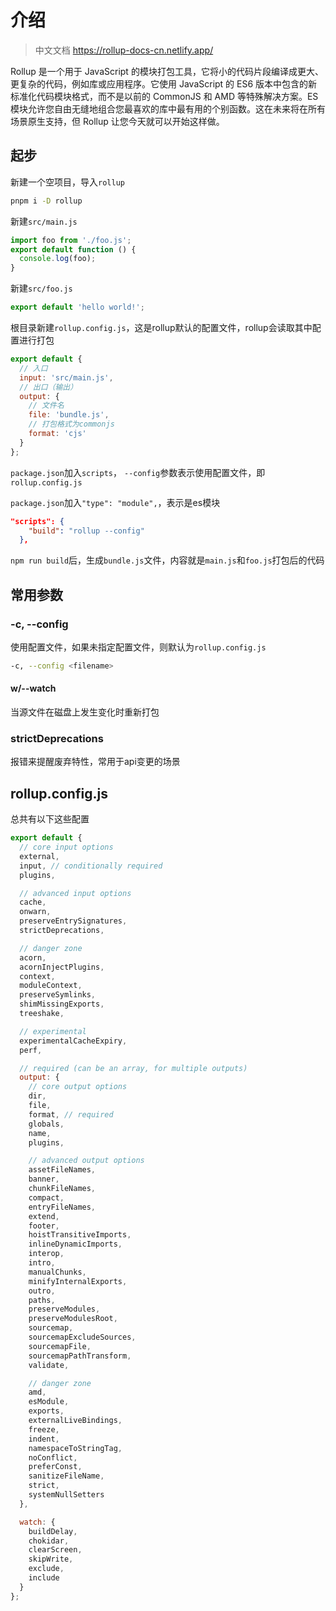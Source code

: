 # 介绍 

> 中文文档 https://rollup-docs-cn.netlify.app/

Rollup 是一个用于 JavaScript 的模块打包工具，它将小的代码片段编译成更大、更复杂的代码，例如库或应用程序。它使用 JavaScript 的 ES6 版本中包含的新标准化代码模块格式，而不是以前的 CommonJS 和 AMD 等特殊解决方案。ES 模块允许您自由无缝地组合您最喜欢的库中最有用的个别函数。这在未来将在所有场景原生支持，但 Rollup 让您今天就可以开始这样做。

## 起步

新建一个空项目，导入`rollup`

```sh
pnpm i -D rollup
```

新建`src/main.js`

```js
import foo from './foo.js';
export default function () {
  console.log(foo);
}
```

新建`src/foo.js`

```js
export default 'hello world!';
```

根目录新建`rollup.config.js`，这是rollup默认的配置文件，rollup会读取其中配置进行打包

```js
export default {
  // 入口
  input: 'src/main.js',
  // 出口（输出）
  output: {
    // 文件名
    file: 'bundle.js',
    // 打包格式为commonjs
    format: 'cjs'
  }
};
```

`package.json`加入`scripts`， `--config`参数表示使用配置文件，即`rollup.config.js`

`package.json`加入`"type": "module",`，表示是es模块

```json
"scripts": {
    "build": "rollup --config"
  },
```

`npm run build`后，生成`bundle.js`文件，内容就是`main.js`和`foo.js`打包后的代码

## 常用参数

### -c, --config

使用配置文件，如果未指定配置文件，则默认为`rollup.config.js`

```sh
-c, --config <filename> 
```

#### w/--watch

当源文件在磁盘上发生变化时重新打包

### strictDeprecations

报错来提醒废弃特性，常用于api变更的场景

## rollup.config.js

总共有以下这些配置

```js
export default {
  // core input options
  external,
  input, // conditionally required
  plugins,

  // advanced input options
  cache,
  onwarn,
  preserveEntrySignatures,
  strictDeprecations,

  // danger zone
  acorn,
  acornInjectPlugins,
  context,
  moduleContext,
  preserveSymlinks,
  shimMissingExports,
  treeshake,

  // experimental
  experimentalCacheExpiry,
  perf,

  // required (can be an array, for multiple outputs)
  output: {
    // core output options
    dir,
    file,
    format, // required
    globals,
    name,
    plugins,

    // advanced output options
    assetFileNames,
    banner,
    chunkFileNames,
    compact,
    entryFileNames,
    extend,
    footer,
    hoistTransitiveImports,
    inlineDynamicImports,
    interop,
    intro,
    manualChunks,
    minifyInternalExports,
    outro,
    paths,
    preserveModules,
    preserveModulesRoot,
    sourcemap,
    sourcemapExcludeSources,
    sourcemapFile,
    sourcemapPathTransform,
    validate,

    // danger zone
    amd,
    esModule,
    exports,
    externalLiveBindings,
    freeze,
    indent,
    namespaceToStringTag,
    noConflict,
    preferConst,
    sanitizeFileName,
    strict,
    systemNullSetters
  },

  watch: {
    buildDelay,
    chokidar,
    clearScreen,
    skipWrite,
    exclude,
    include
  }
};
```

